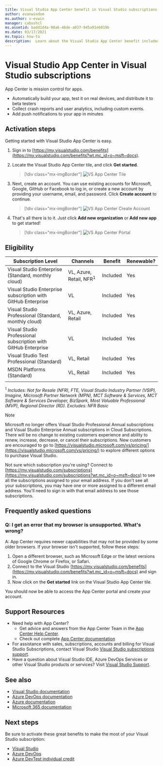 ```yaml
---
title: Visual Studio App Center benefit in Visual Studio subscriptions | Microsoft Docs
author: evanwindom
ms.author: v-evwin
manager: cabushcl
ms.assetid: badd1d4a-90a6-46de-a037-945a91e6019b
ms.date: 03/17/2021
ms.topic: how-to
description:  Learn about the Visual Studio App Center benefit included in Visual Studio subscriptions.
---
```


# Visual Studio App Center in Visual Studio subscriptions

App Center is mission control for apps.

- Automatically build your app, test it on real devices, and distribute it to beta testers
- Collect crash reports and user analytics, including custom events.
- Add push notifications to your app in minutes

## Activation steps
Getting started with Visual Studio App Center is easy.
1. Sign in to [https://my.visualstudio.com/benefits](https://my.visualstudio.com/benefits?wt.mc_id=o~msft~docs).

2. Locate the Visual Studio App Center tile, and click **Get started**.
    > [!div class="mx-imgBorder"]
    > ![VS App Center Tile](_img/vs-app-center/vs-app-center-tile.png "Click 'Get started' on the Visual Studio App Center tile.")

3. Next, create an account.  You can use existing accounts for Microsoft, Google, GitHub or Facebook to log in, or create a new account by providing your username, email, and password.  Click **Create account** to continue.
    > [!div class="mx-imgBorder"]
    > ![VS App Center Create Account](_img/vs-app-center/vs-app-center-create-account.png "Choose how you want to sign in.")

4. That's all there is to it.  Just click **Add new organization** or **Add new app** to get started!
    > [!div class="mx-imgBorder"]
    > ![VS App Center Portal](_img/vs-app-center/vs-app-center-portal.png "You're ready to go.  Click 'Add new organization' or 'Add new app' to get started.")

## Eligibility

| Subscription Level                                                 |     Channels                                            | Benefit                                                          | Renewable?    |
|--------------------------------------------------------------------|---------------------------------------------------------|------------------------------------------------------------------|---------------|
| Visual Studio Enterprise (Standard, monthly cloud)   | VL, Azure, Retail,  NFR<sup>1</sup> | Included       |  Yes          |
| Visual Studio Enterprise subscription with GitHub Enterprise  | VL | Included       |  Yes          |
| Visual Studio Professional (Standard, monthly cloud) | VL, Azure, Retail                                       | Included                                                            |Yes |
| Visual Studio Professional subscription with GitHub Enterprise | VL                                      | Included                                                            |Yes |
| Visual Studio Test Professional (Standard)                         | VL, Retail                                              | Included                                                            |Yes |
| MSDN Platforms (Standard)                                          | VL, Retail                                              | Included                                                            |Yes |
||

<sup>1</sup>  *Includes:  Not for Resale (NFR), FTE, Visual Studio Industry Partner (VSIP), Imagine, Microsoft Partner Network (MPN), MCT Software & Services, MCT Software & Services Developer, BizSpark, Most Valuable Professional (MVP), Regional Director (RD).  Excludes:  NFR Basic*

> [!NOTE]
> Microsoft no longer offers Visual Studio Professional Annual subscriptions and Visual Studio Enterprise Annual subscriptions in Cloud Subscriptions. There will be no change to existing customers experience and ability to renew, increase, decrease, or cancel their subscriptions. New customers are encouraged to go to [https://visualstudio.microsoft.com/vs/pricing/](https://visualstudio.microsoft.com/vs/pricing/) to explore different options to purchase Visual Studio.

Not sure which subscription you're using?  Connect to [https://my.visualstudio.com/subscriptions](https://my.visualstudio.com/subscriptions?wt.mc_id=o~msft~docs) to see all the subscriptions assigned to your email address. If you don't see all your subscriptions, you may have one or more assigned to a different email address.  You'll need to sign in with that email address to see those subscriptions.

## Frequently asked questions

### Q:  I get an error that my browser is unsupported.  What's wrong?
A:  App Center requires newer capabilities that may not be provided by some older browsers.  If your browser isn't supported, follow these steps:
1. Open a different browser, such as Microsoft Edge or the latest versions of Google Chrome or Firefox, or Safari.
2. Connect to the Visual Studio [https://my.visualstudio.com/benefits](https://my.visualstudio.com/benefits?wt.mc_id=o~msft~docs) and sign in.
3. Now click on the **Get started** link on the Visual Studio App Center tile.

You should now be able to access the App Center portal and create your account.

## Support Resources
- Need help with App Center?
  - Get advice and answers from the App Center Team in the [App Center Help Center](https://intercom.help/appcenter/).
  - Check out complete [App Center documentation](/appcenter/)
- For assistance with sales, subscriptions, accounts and billing for Visual Studio Subscriptions, contact Visual Studio [Visual Studio subscriptions support](https://my.visualstudio.com/gethelp).
- Have a question about Visual Studio IDE, Azure DevOps Services or other Visual Studio products or services?  Visit [Visual Studio Support](https://visualstudio.microsoft.com/support/).

## See also
- [Visual Studio documentation](/visualstudio/)
- [Azure DevOps documentation](/azure/devops/)
- [Azure documentation](/azure/)
- [Microsoft 365 documentation](/microsoft-365/)

## Next steps
Be sure to activate these great benefits to make the most of your Visual Studio subscription:
- [Visual Studio](vs-ide-benefit.md)
- [Azure DevOps](vs-azure-devops.md)
- [Azure DevTest individual credit](vs-azure.md)